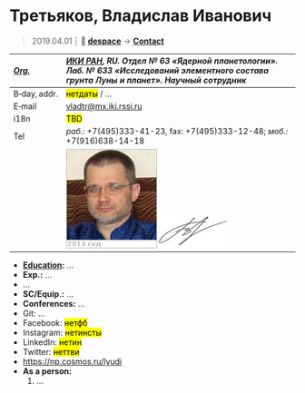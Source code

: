 # Третьяков, Владислав Иванович
> 2019.04.01 ┊ **🚀 [despace](index.md)** → **[Contact](contact.md)**

|*[Org.](contact.md)*|*[ИКИ РАН](zz_iki_ras.md), RU. Отдел № 63 «Ядерной планетологии». Лаб. № 633 «Исследований элементного состава грунта Луны и планет». Научный сотрудник*|
|:--|:--|
|B‑day, addr.| <mark>нетдаты</mark> / … |
|E‑mail| <vladtr@mx.iki.rssi.ru> |
|i18n| <mark>TBD</mark> |
|Tel|*раб.:* +7(495)333-41-23, fax: +7(495)333-12-48; *моб.:* +7(916)638-14-18 |
|| ![](f/contact/t/tretyakov_001_photo.jpg) [![](f/contact/t/tretyakov_001_sign_thumb.jpg)](f/contact/t/tretyakov_001_sign.png) |

   - **[Education](edu.md):** …
   - **Exp.:** …
   - …
   - **SC/Equip.:** …
   - **Conferences:** …
   - Git: …
   - Facebook: <mark>нетфб</mark>
   - Instagram: <mark>нетинсты</mark>
   - LinkedIn: <mark>нетин</mark>
   - Twitter: <mark>неттви</mark>
   - <https://np.cosmos.ru/lyudi>
   - **As a person:**
      1. …
